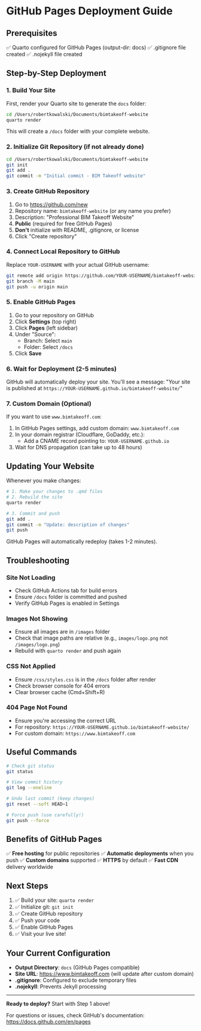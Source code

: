 # GitHub Pages Deployment Guide

## Prerequisites
✅ Quarto configured for GitHub Pages (output-dir: docs)
✅ .gitignore file created
✅ .nojekyll file created

## Step-by-Step Deployment

### 1. Build Your Site

First, render your Quarto site to generate the `docs` folder:

```bash
cd /Users/robertkowalski/Documents/bimtakeoff-website
quarto render
```

This will create a `/docs` folder with your complete website.

### 2. Initialize Git Repository (if not already done)

```bash
cd /Users/robertkowalski/Documents/bimtakeoff-website
git init
git add .
git commit -m "Initial commit - BIM Takeoff website"
```

### 3. Create GitHub Repository

1. Go to https://github.com/new
2. Repository name: `bimtakeoff-website` (or any name you prefer)
3. Description: "Professional BIM Takeoff Website"
4. **Public** (required for free GitHub Pages)
5. **Don't** initialize with README, .gitignore, or license
6. Click "Create repository"

### 4. Connect Local Repository to GitHub

Replace `YOUR-USERNAME` with your actual GitHub username:

```bash
git remote add origin https://github.com/YOUR-USERNAME/bimtakeoff-website.git
git branch -M main
git push -u origin main
```

### 5. Enable GitHub Pages

1. Go to your repository on GitHub
2. Click **Settings** (top right)
3. Click **Pages** (left sidebar)
4. Under "Source":
   - Branch: Select `main`
   - Folder: Select `/docs`
5. Click **Save**

### 6. Wait for Deployment (2-5 minutes)

GitHub will automatically deploy your site. You'll see a message:
"Your site is published at `https://YOUR-USERNAME.github.io/bimtakeoff-website/`"

### 7. Custom Domain (Optional)

If you want to use `www.bimtakeoff.com`:

1. In GitHub Pages settings, add custom domain: `www.bimtakeoff.com`
2. In your domain registrar (Cloudflare, GoDaddy, etc.):
   - Add a CNAME record pointing to: `YOUR-USERNAME.github.io`
3. Wait for DNS propagation (can take up to 48 hours)

## Updating Your Website

Whenever you make changes:

```bash
# 1. Make your changes to .qmd files
# 2. Rebuild the site
quarto render

# 3. Commit and push
git add .
git commit -m "Update: description of changes"
git push
```

GitHub Pages will automatically redeploy (takes 1-2 minutes).

## Troubleshooting

### Site Not Loading
- Check GitHub Actions tab for build errors
- Ensure `/docs` folder is committed and pushed
- Verify GitHub Pages is enabled in Settings

### Images Not Showing
- Ensure all images are in `/images` folder
- Check that image paths are relative (e.g., `images/logo.png` not `/images/logo.png`)
- Rebuild with `quarto render` and push again

### CSS Not Applied
- Ensure `/css/styles.css` is in the `/docs` folder after render
- Check browser console for 404 errors
- Clear browser cache (Cmd+Shift+R)

### 404 Page Not Found
- Ensure you're accessing the correct URL
- For repository: `https://YOUR-USERNAME.github.io/bimtakeoff-website/`
- For custom domain: `https://www.bimtakeoff.com`

## Useful Commands

```bash
# Check git status
git status

# View commit history
git log --oneline

# Undo last commit (keep changes)
git reset --soft HEAD~1

# Force push (use carefully!)
git push --force
```

## Benefits of GitHub Pages

✅ **Free hosting** for public repositories
✅ **Automatic deployments** when you push
✅ **Custom domains** supported
✅ **HTTPS** by default
✅ **Fast CDN** delivery worldwide

## Next Steps

1. ✅ Build your site: `quarto render`
2. ✅ Initialize git: `git init`
3. ✅ Create GitHub repository
4. ✅ Push your code
5. ✅ Enable GitHub Pages
6. ✅ Visit your live site!

## Your Current Configuration

- **Output Directory**: `docs` (GitHub Pages compatible)
- **Site URL**: https://www.bimtakeoff.com (will update after custom domain)
- **.gitignore**: Configured to exclude temporary files
- **.nojekyll**: Prevents Jekyll processing

---

**Ready to deploy?** Start with Step 1 above!

For questions or issues, check GitHub's documentation:
https://docs.github.com/en/pages
